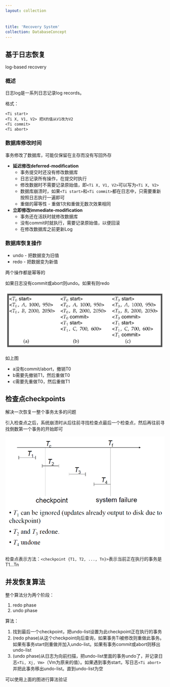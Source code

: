 ```yaml
---
layout: collection


title: 'Recovery System'
collection: DatabaseConcept
---
```


## 基于日志恢复

log-based recovery

### 概述

日志log是一系列日志记录log records。

格式：

```
<Ti start>
<Ti X, V1, V2> 把X的值从V1改为V2
<Ti commit>
<Ti abort>
```

### 数据库修改时间

事务修改了数据库，可能仅保留在主存而没有写回外存

- **延迟修改deferred-modification**
  - 事务提交时还没有修改数据库
  - 日志记录所有操作，在提交时执行
  - 修改数据时不需要记录原始值，即`<Ti X, V1, V2>`可以写为`<Ti X, V2>`
  - 数据库崩溃时，如果`<Ti start>`和`<Ti commit>`都在日志中，只需要重新按照日志执行一遍即可
  - 重做的幂等性 - 重做1次和重做无数次效果相同
- **立即修改immediate-modification**
  - 事务还在活跃时就修改数据库
  - 没有commit时就执行，需要记录原始值，以便回滚
  - 在修改数据库之前更新Log

### 数据库恢复操作

- undo - 把数据变为旧值
- redo - 把数据变为新值

两个操作都是幂等的

如果日志没有commit或abort则undo。如果有则redo

![](./_img/16-1.png)

如上图
- a没有commit/abort，撤销T0
- b需要先撤销T1，然后重做T0
- c需要先重做T0，然后重做T1

## 检查点checkpoints

解决一次恢复一整个事务太多的问题

引入检查点之后，系统崩溃时从后往前寻找检查点最后一个检查点，然后再往前寻找倒数第一个事务的开始即可

![](./_img/16-2.png)

检查点表示方法：`<checkpoint {T1, T2, ..., Tn}>`表示当前正在执行的事务是T1...Tn

## 并发恢复算法

整个算法分为两个阶段：
1. redo phase
2. undo phase

算法：
1. 找到最后一个checkpoint，把undo-list设置为此checkpoint正在执行的事务
2. (redo phase)从这个checkpoint向后查询，如果事务Ti被修改则重做此事务。如果有事务start则重做并加入undo-list。如果有事务commit或abort则移出undo-list
3. (undo phase)从日志为向前扫描，把undo-list里面的事务undo了，并记录日志`<Ti, Xj, Vm>`（Vm为原来的值）。如果遇到事务start，写日志`<Ti abort>`并把此事务移出undo-list。直到undo-list为空

可以使用上面的图进行算法验证